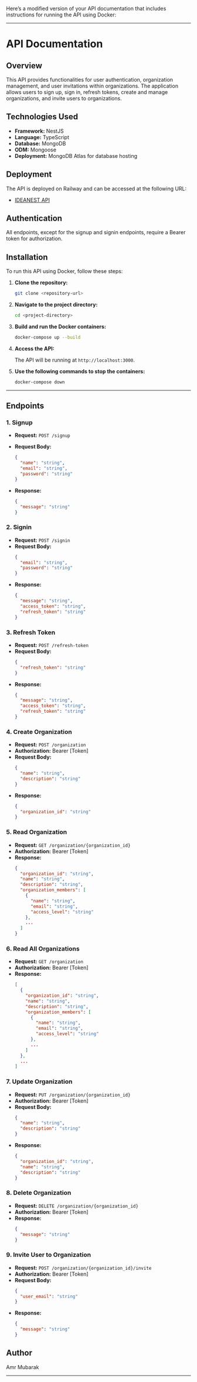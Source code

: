 Here’s a modified version of your API documentation that includes instructions for running the API using Docker:

---

# API Documentation

## Overview

This API provides functionalities for user authentication, organization management, and user invitations within organizations. The application allows users to sign up, sign in, refresh tokens, create and manage organizations, and invite users to organizations.

## Technologies Used

- **Framework:** NestJS
- **Language:** TypeScript
- **Database:** MongoDB
- **ODM:** Mongoose
- **Deployment:** MongoDB Atlas for database hosting

## Deployment

The API is deployed on Railway and can be accessed at the following URL:

- [IDEANEST API](https://ideanest-production.up.railway.app/)

## Authentication

All endpoints, except for the signup and signin endpoints, require a Bearer token for authorization.

## Installation

To run this API using Docker, follow these steps:

1. **Clone the repository:**

   ```bash
   git clone <repository-url>
   ```

2. **Navigate to the project directory:**

   ```bash
   cd <project-directory>
   ```

3. **Build and run the Docker containers:**

   ```bash
   docker-compose up --build
   ```

4. **Access the API:**

   The API will be running at `http://localhost:3000`.

5. **Use the following commands to stop the containers:**

   ```bash
   docker-compose down
   ```

---

## Endpoints

### 1. Signup

- **Request:** `POST /signup`
- **Request Body:**

  ```json
  {
    "name": "string",
    "email": "string",
    "password": "string"
  }
  ```

- **Response:**
  ```json
  {
    "message": "string"
  }
  ```

### 2. Signin

- **Request:** `POST /signin`
- **Request Body:**
  ```json
  {
    "email": "string",
    "password": "string"
  }
  ```
- **Response:**
  ```json
  {
    "message": "string",
    "access_token": "string",
    "refresh_token": "string"
  }
  ```

### 3. Refresh Token

- **Request:** `POST /refresh-token`
- **Request Body:**
  ```json
  {
    "refresh_token": "string"
  }
  ```
- **Response:**
  ```json
  {
    "message": "string",
    "access_token": "string",
    "refresh_token": "string"
  }
  ```

### 4. Create Organization

- **Request:** `POST /organization`
- **Authorization:** Bearer [Token]
- **Request Body:**
  ```json
  {
    "name": "string",
    "description": "string"
  }
  ```
- **Response:**
  ```json
  {
    "organization_id": "string"
  }
  ```

### 5. Read Organization

- **Request:** `GET /organization/{organization_id}`
- **Authorization:** Bearer [Token]
- **Response:**
  ```json
  {
    "organization_id": "string",
    "name": "string",
    "description": "string",
    "organization_members": [
      {
        "name": "string",
        "email": "string",
        "access_level": "string"
      },
      ...
    ]
  }
  ```

### 6. Read All Organizations

- **Request:** `GET /organization`
- **Authorization:** Bearer [Token]
- **Response:**
  ```json
  [
    {
      "organization_id": "string",
      "name": "string",
      "description": "string",
      "organization_members": [
        {
          "name": "string",
          "email": "string",
          "access_level": "string"
        },
        ...
      ]
    },
    ...
  ]
  ```

### 7. Update Organization

- **Request:** `PUT /organization/{organization_id}`
- **Authorization:** Bearer [Token]
- **Request Body:**
  ```json
  {
    "name": "string",
    "description": "string"
  }
  ```
- **Response:**
  ```json
  {
    "organization_id": "string",
    "name": "string",
    "description": "string"
  }
  ```

### 8. Delete Organization

- **Request:** `DELETE /organization/{organization_id}`
- **Authorization:** Bearer [Token]
- **Response:**
  ```json
  {
    "message": "string"
  }
  ```

### 9. Invite User to Organization

- **Request:** `POST /organization/{organization_id}/invite`
- **Authorization:** Bearer [Token]
- **Request Body:**
  ```json
  {
    "user_email": "string"
  }
  ```
- **Response:**
  ```json
  {
    "message": "string"
  }
  ```

## Author

Amr Mubarak

---
